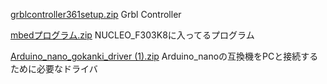 [grblcontroller361setup.zip](https://github.com/TeamBirdmanTrial/wiki/files/8453265/grblcontroller361setup.zip)
Grbl  Controller


[mbedプログラム.zip](https://github.com/TeamBirdmanTrial/wiki/files/8453273/mbed.zip)
NUCLEO_F303K8に入ってるプログラム



[Arduino_nano_gokanki_driver (1).zip](https://github.com/TeamBirdmanTrial/wiki/files/8453276/Arduino_nano_gokanki_driver.1.zip)
Arduino_nanoの互換機をPCと接続するために必要なドライバ
